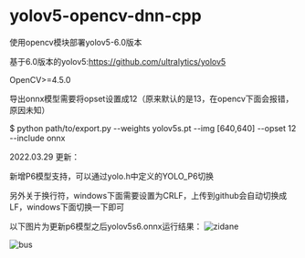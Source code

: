 # yolov5-opencv-dnn-cpp
使用opencv模块部署yolov5-6.0版本

基于6.0版本的yolov5:https://github.com/ultralytics/yolov5

OpenCV>=4.5.0

导出onnx模型需要将opset设置成12（原来默认的是13，在opencv下面会报错，原因未知）
 
$ python path/to/export.py --weights yolov5s.pt --img [640,640] --opset 12 --include onnx

2022.03.29 更新：  

新增P6模型支持，可以通过yolo.h中定义的YOLO_P6切换  

另外关于换行符，windows下面需要设置为CRLF，上传到github会自动切换成LF，windows下面切换一下即可

以下图片为更新p6模型之后yolov5s6.onnx运行结果：
![zidane](https://user-images.githubusercontent.com/52729998/160559827-45572f7e-54e8-4653-b9be-6d287912b065.jpg)

![bus](https://user-images.githubusercontent.com/52729998/160559831-3ddf926d-b7c3-4687-bd57-26dd4d1cc055.jpg)
